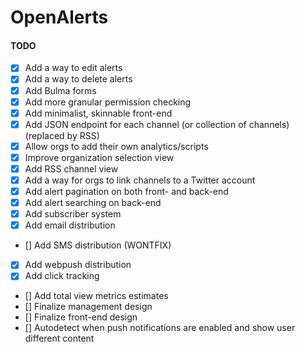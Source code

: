 # OpenAlerts

#### TODO

- [x] Add a way to edit alerts
- [x] Add a way to delete alerts
- [x] Add Bulma forms
- [x] Add more granular permission checking
- [x] Add minimalist, skinnable front-end
- [x] Add JSON endpoint for each channel (or collection of channels) (replaced by RSS)
- [x] Allow orgs to add their own analytics/scripts
- [x] Improve organization selection view
- [x] Add RSS channel view
- [x] Add a way for orgs to link channels to a Twitter account
- [x] Add alert pagination on both front- and back-end
- [x] Add alert searching on back-end
- [x] Add subscriber system
- [x] Add email distribution
- [] Add SMS distribution (WONTFIX)
- [x] Add webpush distribution
- [x] Add click tracking
- [] Add total view metrics estimates
- [] Finalize management design
- [] Finalize front-end design
- [] Autodetect when push notifications are enabled and show user different content
